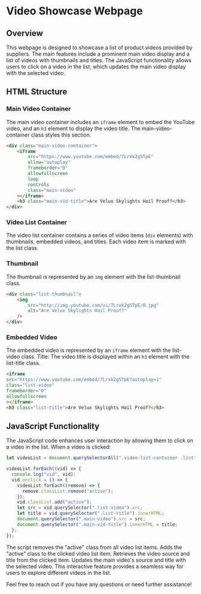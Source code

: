 ﻿# Video Showcase Webpage

## Overview

This webpage is designed to showcase a list of product videos provided by suppliers. The main features include a prominent main video display and a list of videos with thumbnails and titles. The JavaScript functionality allows users to click on a video in the list, which updates the main video display with the selected video.

## HTML Structure

### Main Video Container

The main video container includes an `iframe` element to embed the YouTube video, and an `h3` element to display the video title. The main-video-container class styles this section.

```HTML
<div class="main-video-container">
    <iframe
        src="https://www.youtube.com/embed/7Lrxk2g5TpE"
        allow="autoplay"
        frameborder="0"
        allowfullscreen
        loop
        controls
        class="main-video"
    ></iframe>
    <h3 class="main-vid-title">Are Velux Skylights Hail Proof?</h3>
</div>
```

### Video List Container

The video list container contains a series of video items (`div` elements) with thumbnails, embedded videos, and titles. Each video item is marked with the list class.

### Thumbnail

The thumbnail is represented by an `img` element with the list-thumbnail class.

```HTML
<div class="list-thumbnail">
    <img
        src="http://img.youtube.com/vi/7Lrxk2g5TpE/0.jpg"
        alt="Are Velux Skylights Hail Proof?"
    />
</div>
```

### Embedded Video

The embedded video is represented by an `iframe` element with the list-video class.
Title: The video title is displayed within an `h3` element with the list-title class.

```HTML
<iframe
src="https://www.youtube.com/embed/7Lrxk2g5TpE?autoplay=1"
class="list-video"
frameborder="0"
allowfullscreen
></iframe>
<h3 class="list-title">Are Velux Skylights Hail Proof?</h3>
```

## JavaScript Functionality

The JavaScript code enhances user interaction by allowing them to click on a video in the list. When a video is clicked:

```JavaScript
let videoList = document.querySelectorAll(".video-list-container .list");

videoList.forEach((vid) => {
  console.log("vid", vid);
  vid.onclick = () => {
    videoList.forEach((remove) => {
      remove.classList.remove("active");
    });
    vid.classList.add("active");
    let src = vid.querySelector(".list-video").src;
    let title = vid.querySelector(".list-title").innerHTML;
    document.querySelector(".main-video").src = src;
    document.querySelector(".main-vid-title").innerHTML = title;
  };
});
```

The script removes the "active" class from all video list items.
Adds the "active" class to the clicked video list item.
Retrieves the video source and title from the clicked item.
Updates the main video's source and title with the selected video.
This interactive feature provides a seamless way for users to explore different videos in the list.

Feel free to reach out if you have any questions or need further assistance!
